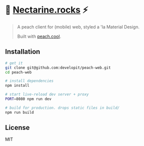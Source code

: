 # :peach: [Nectarine.rocks](http://nectarine.rocks) :zap:

> A peach client for (mobile) web, styled a 'la Material Design.
>
> Built with [peach.cool](https://github.com/developit/peach.cool).


## Installation

```sh
# get it
git clone git@github.com:developit/peach-web.git
cd peach-web

# install dependencies
npm install

# start live-reload dev server + proxy
PORT=8080 npm run dev

# build for production. drops static files in build/
npm run build
```

## License

MIT
